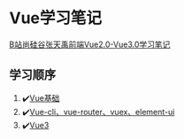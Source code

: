 # Vue学习笔记
[B站尚硅谷张天禹前端Vue2.0-Vue3.0学习笔记](https://www.bilibili.com/video/BV1Zy4y1K7SH/?share_source=copy_web&vd_source=f84c9fc351ceed8680fa5a28481cb16e)

## 学习顺序

1. ✔️[Vue基础](./1.Vue基础/Vue基础.md)
2. ✔️[Vue-cli、vue-router、vuex、element-ui](./2.vue-cli-learn/README.md)
6. ✔️[Vue3](./3.vue3_learn/README.md)

